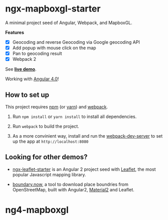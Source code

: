 # ngx-mapboxgl-starter

A minimal project seed of Angular, Webpack, and MapboxGL.

**Features**

- [x] Geocoding and reverse Geocoding via Google geocoding API
- [x] Add popup with mouse click on the map
- [x] Pan to geocoding result
- [x] Webpack 2

See [**live demo**](https://haoliangyu.github.io/ngx-mapboxgl-starter/).

Working with [Angular 4.0](https://angular.io/)!

## How to set up

This project requires [npm](https://www.npmjs.com/) (or [yarn](https://yarnpkg.com/)) and [webpack](http://webpack.github.io/docs/installation.html).

1.	Run `npm install` or `yarn install` to install all dependencies.

2.	Run `webpack` to build the project.

3.	As a more convinient way, install and run the [webpack-dev-server](http://webpack.github.io/docs/installation.html) to set up the app at `http://localhost:8080`

## Looking for other demos?

* [ngx-leaflet-starter](https://github.com/haoliangyu/ngx-leaflet-starter) is an Angular 2 project seed with [Leaflet](http://leafletjs.com/), the most popular Javascript mapping library.

* [boundary.now](https://github.com/haoliangyu/boundary.now), a tool to download place boundries from OpenStreetMap, built with Angular2, [Material2](https://github.com/angular/material2) and Leaflet.
# ng4-mapboxgl
